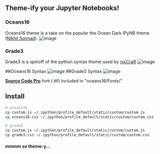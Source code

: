 ## Theme-ify your Jupyter Notebooks!

### Oceans16
Oceans16 theme is a take on the popular the Ocean Dark IPyNB theme ([Nikhil Sonnad](https://github.com/nsonnad/base16-ipython-notebook)).
![image](https://github.com/dunovank/oceans16-ipynb/raw/master/Screens/oceans16_nb.png)

### Grade3
Grade3 is a spinoff of the python syntax theme used by [nixCraft](http://www.cyberciti.biz/faq/python-sleep-command-syntax-example/)
![image](https://github.com/dunovank/oceans16-ipynb/raw/master/Screens/grade3_nb.png)

##Oceans16 Syntax
![image](https://github.com/dunovank/oceans16-ipynb/raw/master/Screens/oceans16.png)
##Grade3 Syntax
![image](https://github.com/dunovank/oceans16-ipynb/raw/master/Screens/grade3.png)

[__Source Code Pro__](https://github.com/adobe/Source-Code-Pro) font (.ttf) included in "oceans16/Fonts/"

## Install
```sh
# oceans16
cp custom.js ~/.ipython/profile_default/static/custom/custom.js
cp oceans16.css ~/.ipython/profile_default/static/custom/custom.css

# grade3
cp custom.js ~/.ipython/profile_default/static/custom/custom.js
cp grade3.css ~/.ipython/profile_default/static/custom/custom.css
```
#### mmmm so theme-y...
